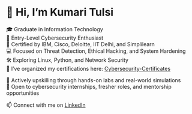 # 👋 Hi, I’m Kumari Tulsi

🎓 Graduate in Information Technology  
🔐 Entry-Level Cybersecurity Enthusiast  
📜 Certified by IBM, Cisco, Deloitte, IIT Delhi, and Simplilearn  
💻 Focused on Threat Detection, Ethical Hacking, and System Hardening  
🛠️ Exploring Linux, Python, and Network Security  
📁 I’ve organized my certifications here: [Cybersecurity-Certificates](https://github.com/KumariTulsi/Cybersecurity-Certificates)

🌱 Actively upskilling through hands-on labs and real-world simulations  
🤝 Open to cybersecurity internships, fresher roles, and mentorship opportunities

📫 Connect with me on [LinkedIn](https://www.linkedin.com/in/kumaritulsi)
